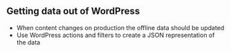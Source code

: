 ##  Getting data out of WordPress

* When content changes on production the offline data should be updated <!-- .element: class="fragment" -->
* Use WordPress actions and filters to create a JSON representation of the data <!-- .element: class="fragment" -->
